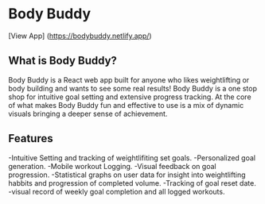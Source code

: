 # Body Buddy

[View App] (https://bodybuddy.netlify.app/) 
## What is Body Buddy?
Body Buddy is a React web app built for anyone who likes weightlifting or body building and wants to see some real results! Body Buddy is a one stop shop for intuitive goal setting and extensive progress tracking. At the core of what makes Body Buddy fun and effective to use is a mix of dynamic visuals bringing a deeper sense of achievement.

## Features
-Intuitive Setting and tracking of weightlifiting set goals.
-Personalized goal generation.
-Mobile workout Logging.
-Visual feedback on goal progression.
-Statistical graphs on user data for insight into weightlifting habbits and progression of completed volume.
-Tracking of goal reset date.
-visual record of weekly goal completion and all logged workouts.
